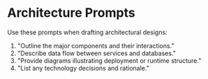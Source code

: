 # Architecture Prompts

Use these prompts when drafting architectural designs:

1. "Outline the major components and their interactions."
2. "Describe data flow between services and databases."
3. "Provide diagrams illustrating deployment or runtime structure."
4. "List any technology decisions and rationale."
